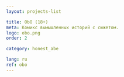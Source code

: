 ```yaml
---
layout: projects-list

title: ObO (18+)
meta: Комикс вымышленных историй с сюжетом.
logo: obo.png
order: 2

category: honest_abe

lang: ru
ref: obo
---
```

